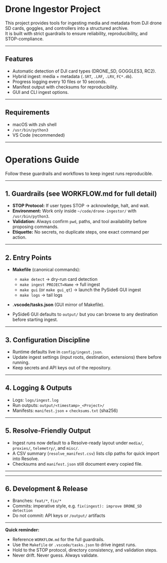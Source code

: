 # Drone Ingestor Project

This project provides tools for ingesting media and metadata from DJI drone SD cards, goggles, and controllers into a structured archive.  
It is built with strict guardrails to ensure reliability, reproducibility, and STOP-compliance.

---

## Features
- Automatic detection of DJI card types (DRONE_SD, GOGGLES3, RC2).
- Hybrid ingest: media + metadata (`.SRT`, `.LRF`, `.LRV`, `FC*.db`).
- Progress logging every 10 files or 10 seconds.
- Manifest output with checksums for reproducibility.
- GUI and CLI ingest options.

---

## Requirements
- macOS with zsh shell
- `/usr/bin/python3`
- VS Code (recommended)

---

# Operations Guide

Follow these guardrails and workflows to keep ingest runs reproducible.

---

## 1. Guardrails (see WORKFLOW.md for full detail)
- **STOP Protocol:** If user types STOP → acknowledge, halt, and wait.  
- **Environment:** Work only inside `~/code/drone-ingestor/` with `/usr/bin/python3`.  
- **Validation:** Always confirm `pwd`, paths, and tool availability before proposing commands.  
- **Etiquette:** No secrets, no duplicate steps, one exact command per action.

---

## 2. Entry Points
- **Makefile** (canonical commands):
  - `make detect` → dry-run card detection
  - `make ingest PROJECT=Name` → full ingest
  - `make gui` (or `make gui_qt`) → launch the PySide6 GUI ingest
  - `make logs` → tail logs

- **.vscode/tasks.json** (GUI mirror of Makefile).

- PySide6 GUI defaults to `output/` but you can browse to any destination before starting ingest.

---

## 3. Configuration Discipline
- Runtime defaults live in `config/ingest.json`.
- Update ingest settings (input roots, destination, extensions) there before running.
- Keep secrets and API keys out of the repository.

---

## 4. Logging & Outputs
- Logs: `logs/ingest.log`  
- Run outputs: `output/<timestamp>_<Project>/`  
- Manifests: `manifest.json` + `checksums.txt` (sha256)  


---

## 5. Resolve-Friendly Output
- Ingest runs now default to a Resolve-ready layout under `media/`, `proxies/`, `telemetry/`, and `misc/`.
- A CSV summary (`resolve_manifest.csv`) lists clip paths for quick import into Resolve.
- Checksums and `manifest.json` still document every copied file.

---

---

## 6. Development & Release
- Branches: `feat/*`, `fix/*`  
- Commits: imperative style, e.g. `fix(ingest): improve DRONE_SD detection`  
- Do not commit: API keys or `/output/` artifacts

---

**Quick reminder:**  
- Reference `WORKFLOW.md` for the full guardrails.  
- Use the `Makefile` or `.vscode/tasks.json` to drive ingest runs.  
- Hold to the STOP protocol, directory consistency, and validation steps.  
- Never drift. Never guess. Always validate.
